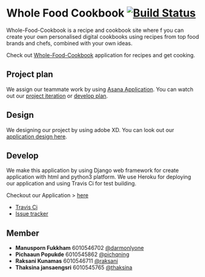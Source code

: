 # Whole Food Cookbook [![Build Status](https://travis-ci.com/darmonlyone/WholeFoodBook.svg?branch=master)](https://travis-ci.com/darmonlyone/WholeFoodBook)

Whole-Food-Cookbook is a recipe and cookbook site where f you can create your own personalised digital cookbooks using recipes from top food brands and chefs, combined with your own ideas.

Check out [Whole-Food-Cookbook](https://whole-food-cookbook.herokuapp.com/) application for recipes and get cooking.

## Project plan
We assign our teammate work by using [Asana Application](https://app.asana.com/). You can watch out our [project iteration](https://app.asana.com/0/867060982847769/867060982847769)
or [develop plan](https://app.asana.com/0/0/869948396459242). 

## Design
We designing our project by using adobe XD. You can look out our [application design here](https://xd.adobe.com/view/985eba2c-469d-450a-4a08-ef7d1c650c62-ee6f/).

## Develop
We make this application by using Django web framework for create application with html and python3 platform. We use Heroku 
for deploying our application and using Travis Ci for test building.

Checkout our Application > [here](https://whole-food-cookbook.herokuapp.com/) 
- [Travis Ci](https://travis-ci.com/darmonlyone/WholeFoodBook)
- [Issue tracker](https://github.com/darmonlyone/WholeFoodBook/issues)

## Member
- **Manusporn Fukkham** 6010546702 [@darmonlyone](https://github.com/darmonlyone)
- **Pichaaun Popukde** 6010545862 [@pichqning](https://github.com/pichqning)
- **Raksani Kunamas** 6010546711 [@raksani](https://github.com/Raksani)
- **Thaksina jansaengsri** 6010545765 [@thaksina](https://github.com/Thaksina)